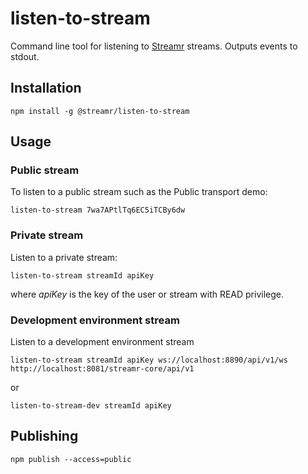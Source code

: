 # listen-to-stream

Command line tool for listening to [Streamr](https://www.streamr.com) streams. Outputs events to stdout.

## Installation

```
npm install -g @streamr/listen-to-stream
```

## Usage


### Public stream
To listen to a public stream such as the Public transport demo:

```
listen-to-stream 7wa7APtlTq6EC5iTCBy6dw
```

### Private stream
Listen to a private stream:

```
listen-to-stream streamId apiKey
```

where _apiKey_ is the key of the user or stream with READ privilege.

### Development environment stream
Listen to a development environment stream
```
listen-to-stream streamId apiKey ws://localhost:8890/api/v1/ws http://localhost:8081/streamr-core/api/v1
```

or

```
listen-to-stream-dev streamId apiKey
```

## Publishing

```
npm publish --access=public
```
